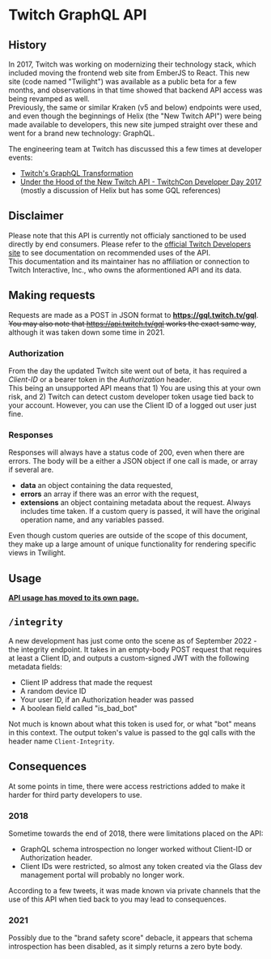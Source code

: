 Twitch GraphQL API
======================

## History
In 2017, Twitch was working on modernizing their technology stack, which included moving the frontend web site from EmberJS to React. This new site (code named "Twilight") was available as a public beta for a few months, and observations in that time showed that backend API access was being revamped as well.  
Previously, the same or similar Kraken (v5 and below) endpoints were used, and even though the beginnings of Helix (the "New Twitch API") were being made available to developers, this new site jumped straight over these and went for a brand new technology: GraphQL.

The engineering team at Twitch has discussed this a few times at developer events:

* [Twitch's GraphQL Transformation](https://eventil.com/talks/xDSQ3z-tony-ghita-twitch-s-graphql-transformation/)
* [Under the Hood of the New Twitch API - TwitchCon Developer Day 2017](https://www.slideshare.net/twitchdev/under-the-hood-of-the-new-twitch-api-twitchcon-developer-day-2017) (mostly a discussion of Helix but has some GQL references)

## Disclaimer
Please note that this API is currently not officialy sanctioned to be used directly by end consumers. Please refer to the [official Twitch Developers site](https://dev.twitch.tv) to see documentation on recommended uses of the API.  
This documentation and its maintainer has no affiliation or connection to Twitch Interactive, Inc., who owns the aformentioned API and its data.

## Making requests
Requests are made as a POST in JSON format to **https://gql.twitch.tv/gql**.  
~~You may also note that https://api.twitch.tv/gql works the exact same way~~, although it was taken down some time in 2021.

### Authorization
From the day the updated Twitch site went out of beta, it has required a *Client-ID* or a bearer token in the *Authorization* header.  
This being an unsupported API means that 1) You are using this at your own risk, and 2) Twitch can detect custom developer token usage tied back to your account. However, you can use the Client ID of a logged out user just fine.  

### Responses
Responses will always have a status code of 200, even when there are errors. The body will be a either a JSON object if one call is made, or array if several are.

* **data** an object containing the data requested,
* **errors** an array if there was an error with the request,
* **extensions** an object containing metadata about the request. Always includes time taken. If a custom query is passed, it will have the original operation name, and any variables passed.  

Even though custom queries are outside of the scope of this document, they make up a large amount of unique functionality for rendering specific views in Twilight.

## Usage
[**API usage has moved to its own page.**](USAGE.md)

## `/integrity`
A new development has just come onto the scene as of September 2022 - the integrity endpoint. It takes in an empty-body POST request that requires at least a Client ID, and outputs a custom-signed JWT with the following metadata fields:
* Client IP address that made the request
* A random device ID
* Your user ID, if an Authorization header was passed
* A boolean field called "is_bad_bot"

Not much is known about what this token is used for, or what "bot" means in this context. The output token's value is passed to the gql calls with the header name `Client-Integrity`.

## Consequences
At some points in time, there were access restrictions added to make it harder for third party developers to use.

### 2018
Sometime towards the end of 2018, there were limitations placed on the API:
* GraphQL schema introspection no longer worked without Client-ID or Authorization header.
* Client IDs were restricted, so almost any token created via the Glass dev management portal will probably no longer work.

According to a few tweets, it was made known via private channels that the use of this API when tied back to you may lead to consequences.

### 2021
Possibly due to the "brand safety score" debacle, it appears that schema introspection has been disabled, as it simply returns a zero byte body.

